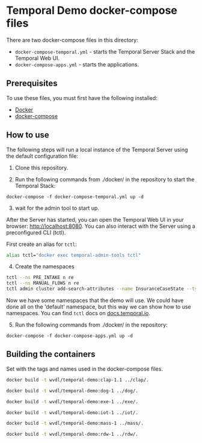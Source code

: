 # Temporal Demo docker-compose files

There are two docker-compose files in this directory:
- `docker-compose-temporal.yml` - starts the Temporal Server Stack and the Temporal Web UI.
- `docker-compose-apps.yml` - starts the applications.

## Prerequisites

To use these files, you must first have the following installed:
- [Docker](https://docs.docker.com/engine/installation/)
- [docker-compose](https://docs.docker.com/compose/install/)

## How to use

The following steps will run a local instance of the Temporal Server using the default configuration file:

1. Clone this repository.

2. Run the following commands from ./docker/ in the repository to start the Temporal Stack: 
```shell
docker-compose -f docker-compose-temporal.yml up -d
```
3. wait for the admin tool to start up. 

After the Server has started, you can open the Temporal Web UI in your browser: [http://localhost:8080](http://localhost:8080). 
You can also interact with the Server using a preconfigured CLI (tctl).

First create an alias for `tctl`:

```bash
alias tctl="docker exec temporal-admin-tools tctl"
```
4. Create the namespaces
```bash
tctl --ns PRE_INTAKE n re
tctl --ns MANUAL_FLOWS n re
tctl admin cluster add-search-attributes --name InsuranceCaseState --type Keyword
```
Now we have some namespaces that the demo will use. We could have done all on the 'default' namespace, but this way we can show how to use namespaces.
You can find `tctl` docs on [docs.temporal.io](https://docs.temporal.io/docs/system-tools/tctl/).

5. Run the following commands from ./docker/ in the repository: 
```shell
docker-compose -f docker-compose-apps.yml up -d
```


## Building the containers
Set with the tags and names used in the docker-compose files.

```bash
docker build -t wvdl/temporal-demo:clap-1.1 ../clap/.
```
```bash
docker build -t wvdl/temporal-demo:dog-1 ../dog/.
```
```bash
docker build -t wvdl/temporal-demo:exe-1 ../exe/.
```
```bash
docker build -t wvdl/temporal-demo:iot-1 ../iot/.
```
```bash
docker build -t wvdl/temporal-demo:mass-1 ../mass/.
```
```bash
docker build -t wvdl/temporal-demo:rdw-1 ../rdw/.
```